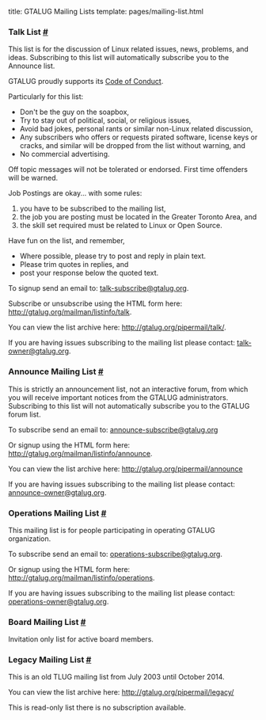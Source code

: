 title: GTALUG Mailing Lists
template: pages/mailing-list.html

### Talk List <a href="#talk" name="talk">#</a>

This list is for the discussion of Linux related issues, news, problems, and ideas.  Subscribing to this list will automatically subscribe you to the Announce list.

GTALUG proudly supports its [Code of Conduct](https://gtalug.org/about/code-of-conduct/).

Particularly for this list:

- Don't be the guy on the soapbox,
- Try to stay out of political, social, or religious issues,
- Avoid bad jokes, personal rants or similar non-Linux related discussion,
- Any subscribers who offers or requests pirated software, license keys or cracks, and similar will be dropped from the list without warning, and
- No commercial advertising.

Off topic messages will not be tolerated or endorsed. First time offenders will be warned.

Job Postings are okay... with some rules:

1. you have to be subscribed to the mailing list,
2. the job you are posting must be located in the Greater Toronto Area, and
3. the skill set required must be related to Linux or Open Source.

Have fun on the list, and remember,

- Where possible, please try to post and reply in plain text.
- Please trim quotes in replies, and
- post your response below the quoted text.

To signup send an email to: <talk-subscribe@gtalug.org>.

Subscribe or unsubscribe using the HTML form here: <http://gtalug.org/mailman/listinfo/talk>.

You can view the list archive here: <http://gtalug.org/pipermail/talk/>.

If you are having issues subscribing to the mailing list please contact: <talk-owner@gtalug.org>.

### Announce Mailing List <a href="#announce" name="announce">#</a>

This is strictly an announcement list, not an interactive forum, from which you will receive important notices from the GTALUG administrators. Subscribing to this list will not automatically subscribe you to the GTALUG forum list.

To subscribe send an email to: <announce-subscribe@gtalug.org>

Or signup using the HTML form here: <http://gtalug.org/mailman/listinfo/announce>.

You can view the list archive here: <http://gtalug.org/pipermail/announce>

If you are having issues subscribing to the mailing list please contact: <announce-owner@gtalug.org>.

### Operations Mailing List <a href="#operations" name="operations">#</a>

This mailing list is for people participating in operating GTALUG organization.

To subscribe send an email to: <operations-subscribe@gtalug.org>.

Or signup using the HTML form here: <http://gtalug.org/mailman/listinfo/operations>.

If you are having issues subscribing to the mailing list please contact: <operations-owner@gtalug.org>.

### Board Mailing List <a href="#board" name="board">#</a>

Invitation only list for active board members.

### Legacy Mailing List <a href="#legacy" name="legacy">#</a>

This is an old TLUG mailing list from July 2003 until October 2014.

You can view the list archive here: <http://gtalug.org/pipermail/legacy/>

This is read-only list there is no subscription available.

